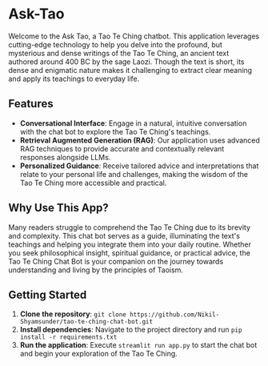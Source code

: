 # Ask-Tao

Welcome to the Ask Tao, a Tao Te Ching chatbot. This application leverages cutting-edge technology to help you delve into the profound, but mysterious and dense writings of the Tao Te Ching, an ancient text authored around 400 BC by the sage Laozi. Though the text is short, its dense and enigmatic nature makes it challenging to extract clear meaning and apply its teachings to everyday life.

## Features

- **Conversational Interface**: Engage in a natural, intuitive conversation with the chat bot to explore the Tao Te Ching's teachings.
- **Retrieval Augmented Generation (RAG)**: Our application uses advanced RAG techniques to provide accurate and contextually relevant responses alongside LLMs.
- **Personalized Guidance**: Receive tailored advice and interpretations that relate to your personal life and challenges, making the wisdom of the Tao Te Ching more accessible and practical.

## Why Use This App?

Many readers struggle to comprehend the Tao Te Ching due to its brevity and complexity. This chat bot serves as a guide, illuminating the text's teachings and helping you integrate them into your daily routine. Whether you seek philosophical insight, spiritual guidance, or practical advice, the Tao Te Ching Chat Bot is your companion on the journey towards understanding and living by the principles of Taoism.

## Getting Started

1. **Clone the repository**: `git clone https://github.com/Nikil-Shyamsunder/tao-te-ching-chat-bot.git`
2. **Install dependencies**: Navigate to the project directory and run `pip install -r requirements.txt`
3. **Run the application**: Execute `streamlit run app.py` to start the chat bot and begin your exploration of the Tao Te Ching.
